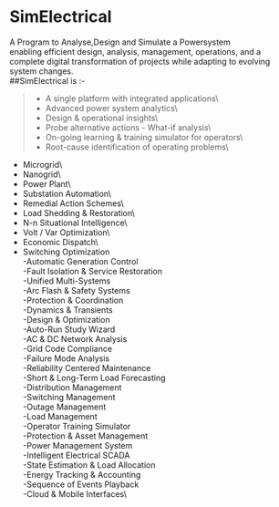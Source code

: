 # SimElectrical
A Program to Analyse,Design and Simulate a Powersystem\
enabling efficient design, analysis, management, operations, and a complete digital transformation of projects while adapting to evolving system changes.\
##SimElectrical is :-
>- A single platform with integrated applications\
>- Advanced power system analytics\
>- Design & operational insights\
>- Probe alternative actions - What-if analysis\
>- On-going learning & training simulator for operators\
>- Root-cause identification of operating problems\
- Microgrid\
- Nanogrid\
- Power Plant\
- Substation Automation\
- Remedial Action Schemes\
- Load Shedding & Restoration\
- N-n Situational Intelligence\
- Volt / Var Optimization\
- Economic Dispatch\
- Switching Optimization\
-Automatic Generation Control\
-Fault Isolation & Service Restoration\
-Unified Multi-Systems\
-Arc Flash & Safety Systems\
-Protection & Coordination\
-Dynamics & Transients\
-Design & Optimization\
-Auto-Run Study Wizard\
-AC & DC Network Analysis\
-Grid Code Compliance\
-Failure Mode Analysis\
-Reliability Centered Maintenance\
-Short & Long-Term Load Forecasting\
-Distribution Management\
-Switching Management\
-Outage Management\
-Load Management\
-Operator Training Simulator\
-Protection & Asset Management\
-Power Management System\
-Intelligent Electrical SCADA\
-State Estimation & Load Allocation\
-Energy Tracking & Accounting\
-Sequence of Events Playback\
-Cloud & Mobile Interfaces\
